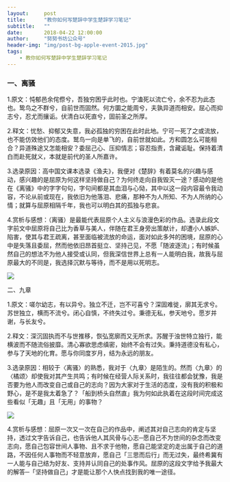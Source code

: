 ```yaml
---
layout:     post
title:      "教你如何写楚辞中学生楚辞学习笔记"
subtitle:   ""
date:       2018-04-22 12:00:00
author:     "努努书坊公众号"
header-img: "img/post-bg-apple-event-2015.jpg"
tags:
    - 教你如何写楚辞中学生楚辞学习笔记
---
```


### 一、离骚

1.原文：忳郁邑余侘傺兮，吾独穷困乎此时也。宁溘死以流亡兮，余不忍为此态也。鸷鸟之不群兮，自前世而固然。何方圜之能周兮，夫孰异道而相安。屈心而抑志兮，忍尤而攘诟。伏清白以死直兮，固前圣之所厚。

2.释文：忧愁、抑郁又失意，我必孤独的穷困在此时此地。宁可一死了之或流放，也不能仿效他们的态度。鹫鸟一向是单飞的，自前世就如此。方和圆怎么可能相合？异道殊途又怎能相安？委屈己心、压抑情志；容忍指责，含藏诟耻。保持着清白而赴死就义，本就是前代的圣人所嘉许。

3.选录原因：高中国文课本选录《渔夫》，我便对《楚辞》有着莫名的兴趣与感动，感兴趣的是屈原为何这样坚持做自己？为何终走向自我毁灭一途？感动的是他在《离骚》中的字字句句，字句间都是其血泪与心恸，其中以这一段内容最令我动容，不论从前或现在，我依旧为他落泪、悲痛，那种不为人所知、不为人所纳的心情；就算与屈原相隔千年，我也可以明白其的孤独与悲哀。

4.赏析与感想：（离骚）是最能代表屈原个人主义与浪漫色彩的作品。选录此段文字前文中屈原将自己比为香草与美人，伴随在君王身旁出策献计，却遭小人嫉妒、陷害，使其与君王疏离，甚至面临被流放的命运，面对如此多舛的困境，屈原的心中是失落且委屈，然而他依旧昂首挺立、坚持己见，不愿「随波逐流」；有时候虽然自己的想法不为他人接受或认同，但我深信世界上总有一人能明白我，故我与屈原最大的不同是，我选择沉默与等待，而不是用以死明志。

![](https://mmbiz.qpic.cn/mmbiz_jpg/Qh4iaFfcEiaPkGFJO4UdvXQ9icsYcxs6KsW56IA4rzo2zUayAePZ5mIAEACzdDITweZng0wZsz9Mg7f74ZHlYjtNg/640?wx_fmt=jpeg&tp=webp&wxfrom=5&wx_lazy=1&wx_co=1)

二、九章  

1.原文：嗟尔幼志，有以异兮。独立不迁，岂不可喜兮？深固难徙，廓其无求兮。苏世独立，横而不流兮。闭心自慎，不终失过兮。秉德无私，参天地兮。愿岁并谢，与长友兮。

2.释文：深沉固执而不与世推移，恢弘宽廓而又无所求。苏醒于浊世特立独行，能横波而不随流俗披靡。清心寡欲思虑缜密，始终不会有过失。秉持道德没有私心，参与了天地的化育。愿与你同度岁月，结为永远的朋友。

3.选录原因：相较于〈离骚〉的熟悉，我对于〈九章〉是陌生的。然而〈九章〉的〈橘颂〉却使我对其产生共鸣；有时候在经营人际关系时，我往往都会犹豫，我是否要为他人而改变自己或自己的志向？因为大家对于生活的态度，没有我的积极和野心，是不是我太着急了？「船到桥头自然直」我为何如此执着在这段时间完成这些看似「无趣」且「无用」的事物？

![](https://mmbiz.qpic.cn/mmbiz_jpg/Qh4iaFfcEiaPkGFJO4UdvXQ9icsYcxs6KsW56IA4rzo2zUayAePZ5mIAEACzdDITweZng0wZsz9Mg7f74ZHlYjtNg/640?wx_fmt=jpeg&tp=webp&wxfrom=5&wx_lazy=1&wx_co=1)

4.赏析与感想：屈原一次又一次在自己的作品中，阐述其对自己志向的肯定与坚持，透过文字告诉自己，也告诉他人其风骨与心志─愿自己不为世间的杂念而改变志向，愿自己包容世间人事物、且不求于他物，愿自己能坚定的走出属于自己的道路，不因任何人事物而不轻意放弃，愿自己「三思而后行」而无过失，最终希冀有一人能与自己结为好友、支持并认同自己的处事作风。屈原的这段文字给予我最大的解答─「坚持做自己」才是能让那个人快点找到我的唯一途径。
